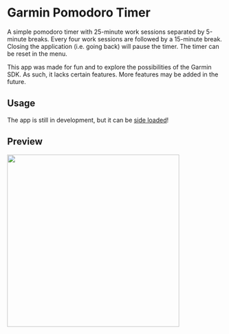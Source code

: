 # Garmin Pomodoro Timer


<p>A simple pomodoro timer with 25-minute work sessions separated by 5-minute breaks. Every four work sessions are followed by a 15-minute break. Closing the application (i.e. going back) will pause the timer. The timer can be reset in the menu.</p>

<p>This app was made for fun and to explore the possibilities of the Garmin SDK. As such, it lacks certain features. More features may be added in the future. <p>

<h2>Usage</h2>

The app is still in development, but it can be <a href="https://developer.garmin.com/connect-iq/connect-iq-basics/your-first-app">side loaded</a>!

<h2>Preview</h2>

<img height=400 width=auto src="https://user-images.githubusercontent.com/78668556/133422341-d08145a6-a6f9-4587-acdc-2949e7264491.PNG" width="90%"></img> 
